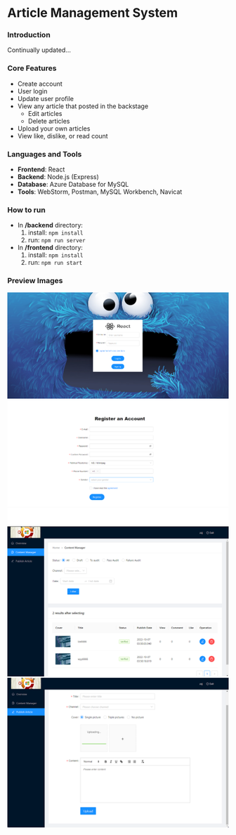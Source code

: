 # Article Management System

### Introduction
Continually updated...

### Core Features
+ Create account
+ User login
+ Update user profile
+ View any article that posted in the backstage
  + Edit articles
  + Delete articles
+ Upload your own articles
+ View like, dislike, or read count

### Languages and Tools
+ **Frontend**: React
+ **Backend**: Node.js (Express)
+ **Database**: Azure Database for MySQL
+ **Tools**: WebStorm, Postman, MySQL Workbench, Navicat

### How to run
+ In **/backend** directory:
  1. install: `npm install`
  2. run: `npm run server`
+ In **/frontend** directory:
  1. install:  `npm install`
  2. run: `npm run start`

### Preview Images
![](/img/login.png)
![](/img/register.png)
![](/img/content-manager.png)
![](/img/publish.png)
